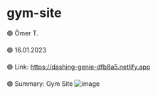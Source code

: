 # gym-site

🟣 Ömer T.

🟣 16.01.2023

🟣 Link: https://dashing-genie-dfb8a5.netlify.app

🟣 Summary: Gym Site
![image](https://user-images.githubusercontent.com/122406455/212574387-83d80477-c779-4b21-bd0b-79f80fa9bf97.png)
